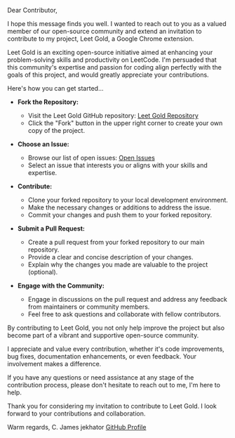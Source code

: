 Dear Contributor,

I hope this message finds you well. I wanted to reach out to you as a valued member of our open-source 
community and extend an invitation to contribute to my project, Leet Gold, a Google Chrome extension.

Leet Gold is an exciting open-source initiative aimed at enhancing your problem-solving skills and 
productivity on LeetCode. I'm persuaded that this community's expertise and passion for coding align 
perfectly with the goals of this project, and would greatly appreciate your contributions.

Here's how you can get started...

- **Fork the Repository:**
  - Visit the Leet Gold GitHub repository: [Leet Gold Repository](https://github.com/jekhator/Leet-Gold.git)
  - Click the "Fork" button in the upper right corner to create your own copy of the project.

- **Choose an Issue:**
  - Browse our list of open issues: [Open Issues](issues.md)
  - Select an issue that interests you or aligns with your skills and expertise.

- **Contribute:**
  - Clone your forked repository to your local development environment.
  - Make the necessary changes or additions to address the issue.
  - Commit your changes and push them to your forked repository.

- **Submit a Pull Request:**
  - Create a pull request from your forked repository to our main repository.
  - Provide a clear and concise description of your changes.
  - Explain why the changes you made are valuable to the project (optional).

- **Engage with the Community:**
  - Engage in discussions on the pull request and address any feedback from maintainers or community members.
  - Feel free to ask questions and collaborate with fellow contributors.

By contributing to Leet Gold, you not only help improve the project but also become part of a vibrant 
and supportive open-source community.

I appreciate and value every contribution, whether it's code improvements, bug fixes, documentation 
enhancements, or even feedback. Your involvement makes a difference.

If you have any questions or need assistance at any stage of the contribution process, please don't hesitate 
to reach out to me, I'm here to help.

Thank you for considering my invitation to contribute to Leet Gold. I look forward to your contributions 
and collaboration.

Warm regards,
C. James
jekhator
[GitHub Profile](https://github.com/jekhator)
